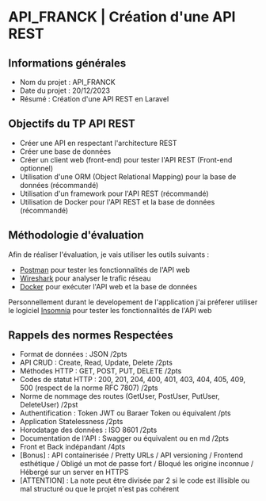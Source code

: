 # API_FRANCK | Création d'une API REST

## Informations générales
- Nom du projet : API_FRANCK
- Date du projet : 20/12/2023
- Résumé : Création d'une API REST en Laravel

## Objectifs du TP API REST
- Créer une API en respectant l'architecture REST
- Créer une base de données
- Créer un client web (front-end) pour tester l'API REST (Front-end optionnel)
- Utilisation d'une ORM (Object Relational Mapping) pour la base de données (récommandé)
- Utilisation d'un framework pour l'API REST (récommandé)
- Utilisation de Docker pour l'API REST et la base de données (récommandé)

## Méthodologie d'évaluation
Afin de réaliser l'évaluation, je vais utiliser les outils suivants :
- [Postman](https://www.postman.com/) pour tester les fonctionnalités de l'API web
- [Wireshark](https://www.wireshark.org/) pour analyser le trafic réseau
- [Docker](https://www.docker.com/) pour exécuter l'API web et la base de données

Personnellement durant le developement de l'application j'ai préferer utiliser le logiciel [Insomnia](https://insomnia.rest) pour tester les fonctionnalités de l'API web

## Rappels des normes Respectées
- Format de données : JSON /2pts
- API CRUD : Create, Read, Update, Delete /2pts
- Méthodes HTTP : GET, POST, PUT, DELETE /2pts
- Codes de statut HTTP : 200, 201, 204, 400, 401, 403, 404, 405, 409, 500 (respect de la norme RFC 7807) /2pts
- Norme de nommage des routes (GetUser, PostUser, PutUser, DeleteUser) /2pst
- Authentification : Token JWT ou Baraer Token ou équivalent /pts 
- Application Statelessness /2pts
- Horodatage des données : ISO 8601 /2pts
- Documentation de l'API : Swagger ou équivalent ou en md /2pts
- Front et Back indépandant /4pts 
- [Bonus] : API containerisée / Pretty URLs / API versioning / Frontend esthétique / Obligé un mot de passe fort / Bloqué les origine inconnue / Hébergé sur un server en HTTPS
- [ATTENTION] : La note peut être divisée par 2 si le code est illisible ou mal structuré ou que le projet n'est pas cohérent


